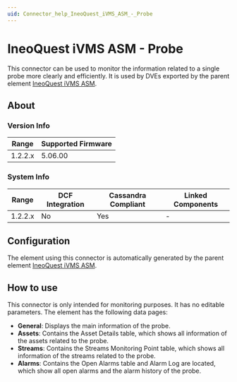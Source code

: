 ```yaml
---
uid: Connector_help_IneoQuest_iVMS_ASM_-_Probe
---
```


# IneoQuest iVMS ASM - Probe

This connector can be used to monitor the information related to a single probe more clearly and efficiently. It is used by DVEs exported by the parent element [IneoQuest iVMS ASM](xref:Connector_help_IneoQuest_iVMS_ASM).

## About

### Version Info

| Range     | Supported Firmware     |
|-----------|------------------------|
| 1.2.2.x   | 5.06.00                |

### System Info

| **Range** | **DCF Integration** | **Cassandra Compliant** | **Linked Components** |
|-----------|---------------------|-------------------------|-----------------------|
| 1.2.2.x   | No                  | Yes                     | \-                    |

## Configuration

The element using this connector is automatically generated by the parent element [IneoQuest iVMS ASM](xref:Connector_help_IneoQuest_iVMS_ASM).

## How to use

This connector is only intended for monitoring purposes. It has no editable parameters.
The element has the following data pages:

- **General**: Displays the main information of the probe.
- **Assets**: Contains the Asset Details table, which shows all information of the assets related to the probe.
- **Streams**: Contains the Streams Monitoring Point table, which shows all information of the streams related to the probe.
- **Alarms**: Contains the Open Alarms table and Alarm Log are located, which show all open alarms and the alarm history of the probe.
